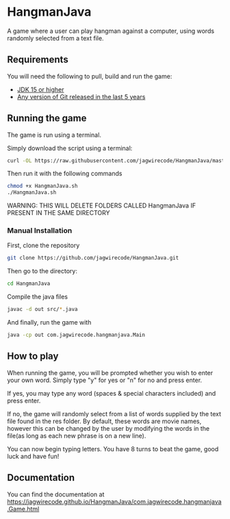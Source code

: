 # HangmanJava

A game where a user can play hangman against a computer, using words randomly selected from a text file.

## Requirements
You will need the following to pull, build and run the game:
- [JDK 15 or higher](https://www.oracle.com/technetwork/java/javase/downloads/jdk12-downloads-5295953.html "JDK download page")
- [Any version of Git released in the last 5 years](https://git-scm.com/downloads "Git Download Page")
## Running the game
The game is run using a terminal.

Simply download the script using a terminal:

```bash
curl -OL https://raw.githubusercontent.com/jagwirecode/HangmanJava/master/HangmanJava.sh
```

Then run it with the following commands

```bash
chmod +x HangmanJava.sh
./HangmanJava.sh
```

WARNING: THIS WILL DELETE FOLDERS CALLED HangmanJava IF PRESENT IN THE SAME DIRECTORY

### Manual Installation

First, clone the repository

```bash
git clone https://github.com/jagwirecode/HangmanJava.git
```
Then go to the directory:

```bash
cd HangmanJava
```

Compile the java files

```bash
javac -d out src/*.java
```

And finally, run the game with

```bash
java -cp out com.jagwirecode.hangmanjava.Main
```
## How to play
When running the game, you will be prompted whether you wish to enter your own word. Simply type "y" for yes or "n" for no and press enter.  

If yes, you may type any word (spaces & special characters included) and press enter.

If no, the game will randomly select from a list of words supplied by the text file found in the res folder. By default, these words are movie names, however this can be changed by the user by modifying the words in the file(as long as each new phrase is on a new line).

You can now begin typing letters. You have 8 turns to beat the game, good luck and have fun!

## Documentation

You can find the documentation at https://jagwirecode.github.io/HangmanJava/com.jagwirecode.hangmanjava.Game.html
